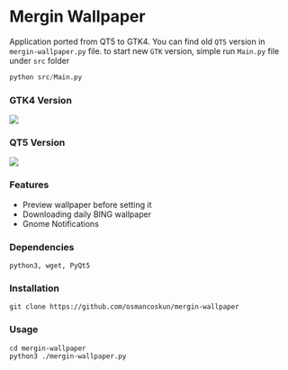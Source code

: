 # Mergin Wallpaper
Application ported from QT5 to GTK4.
You can find old `QT5` version in `mergin-wallpaper.py` file.
to start new `GTK` version, simple run `Main.py` file under `src` folder
```python
python src/Main.py
```
### GTK4 Version
![](https://github.com/osmancoskun/mergin-wallpaper/assets/44034936/dc300226-46e0-46c2-822c-139135f036bd)

### QT5 Version
![](https://media.giphy.com/media/fucRwmd8MY2oNPQ5ik/giphy.gif)
### Features
- Preview wallpaper before setting it
- Downloading daily BING wallpaper
- Gnome Notifications
### Dependencies
```
python3, wget, PyQt5
```
### Installation
```
git clone https://github.com/osmancoskun/mergin-wallpaper
```
### Usage
```
cd mergin-wallpaper
python3 ./mergin-wallpaper.py
```
